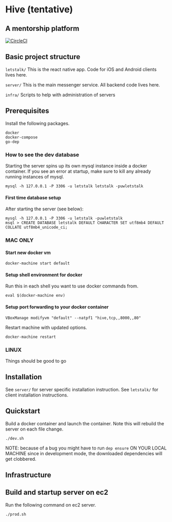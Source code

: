 # Hive (tentative)
## A mentorship platform
[![CircleCI](https://circleci.com/gh/andrew749/letstalk.svg?style=svg&circle-token=188ccb7b28649151618bf95dd0259cd67a5a1b9f)](https://circleci.com/gh/andrew749/letstalk)

## Basic project structure

`letstalk/`
This is the react native app. Code for iOS and Android clients lives here.

`server/`
This is the main messenger service. All backend code lives here.

`infra/`
Scripts to help with administration of servers


## Prerequisites
Install the following packages.
```
docker
docker-compose
go-dep
```

### How to see the dev database
Starting the server spins up its own mysql instance inside a docker container. If you see an error at startup, make sure to kill any already running instances of mysql.
```
mysql -h 127.0.0.1 -P 3306 -u letstalk letstalk -puwletstalk
```

#### First time database setup
After starting the server (see below):
```
mysql -h 127.0.0.1 -P 3306 -u letstalk -puwletstalk
msql > CREATE DATABASE letstalk DEFAULT CHARACTER SET utf8mb4 DEFAULT COLLATE utf8mb4_unicode_ci;
```

### MAC ONLY

#### Start new docker vm
```
docker-machine start default
```

#### Setup shell environment for docker
Run this in each shell you want to use docker commands from.
```
eval $(docker-machine env)
```

#### Setup port forwarding to your docker container

```
VBoxManage modifyvm "default" --natpf1 "hive,tcp,,8000,,80"
```

Restart machine with updated options.
```
docker-machine restart
```

### LINUX
Things should be good to go

## Installation
See `server/` for server specific installation instruction. See `letstalk/` for client installation instructions.

## Quickstart
Build a docker container and launch the container. Note this will rebuild the server on each file change.
```
./dev.sh
```
NOTE: because of a bug you might have to run `dep ensure` ON YOUR LOCAL MACHINE
since in development mode, the downloaded dependencies will get clobbered.

## Infrastructure

## Build and startup server on ec2
Run the following command on ec2 server.
```
./prod.sh
```
